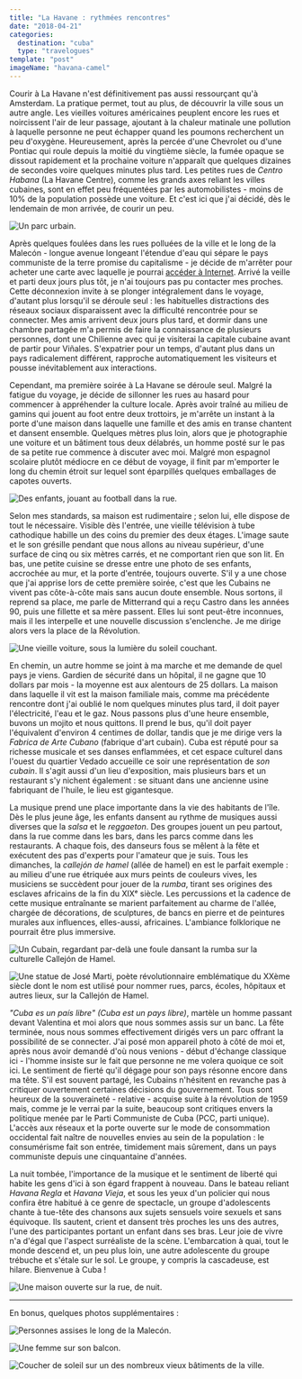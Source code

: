 ```yaml
---
title: "La Havane : rythmées rencontres"
date: "2018-04-21"
categories:
  destination: "cuba"
  type: "travelogues"
template: "post"
imageName: "havana-camel"
---
```


Courir à La Havane n'est définitivement pas aussi ressourçant qu'à Amsterdam. La pratique permet, tout au plus, de découvrir la ville sous un autre angle. Les vieilles voitures américaines peuplent encore les rues et noircissent l'air de leur passage, ajoutant à la chaleur matinale une pollution à laquelle personne ne peut échapper quand les poumons recherchent un peu d'oxygène. Heureusement, après la percée d'une Chevrolet ou d'une Pontiac qui roule depuis la moitié du vingtième siècle, la fumée opaque se dissout rapidement et la prochaine voiture n'apparaît que quelques dizaines de secondes voire quelques minutes plus tard. Les petites rues de _Centro Habana_ (La Havane Centre), comme les grands axes reliant les villes cubaines, sont en effet peu fréquentées par les automobilistes - moins de 10% de la population possède une voiture. Et c'est ici que j'ai décidé, dès le lendemain de mon arrivée, de courir un peu.

![Un parc urbain.](../../../images/cuba/havana-benches.jpg "Un parc")

Après quelques foulées dans les rues polluées de la ville et le long de la Malecón - longue avenue longeant l'étendue d'eau qui sépare le pays communiste de la terre promise du capitalisme - je décide de m'arrêter pour acheter une carte avec laquelle je pourrai [accéder à Internet](/fr/cuba-et-internet). Arrivé la veille et parti deux jours plus tôt, je n'ai toujours pas pu contacter mes proches. Cette déconnexion invite à se plonger intégralement dans le voyage, d'autant plus lorsqu'il se déroule seul : les habituelles distractions des réseaux sociaux disparaissent avec la difficulté rencontrée pour se connecter. Mes amis arrivent deux jours plus tard, et dormir dans une chambre partagée m'a permis de faire la connaissance de plusieurs personnes, dont une Chilienne avec qui je visiterai la capitale cubaine avant de partir pour Viñales. S'expatrier pour un temps, d'autant plus dans un pays radicalement différent, rapproche automatiquement les visiteurs et pousse inévitablement aux interactions.

Cependant, ma première soirée à La Havane se déroule seul. Malgré la fatigue du voyage, je décide de sillonner les rues au hasard pour commencer à appréhender la culture locale. Après avoir traîné au milieu de gamins qui jouent au foot entre deux trottoirs, je m'arrête un instant à la porte d'une maison dans laquelle une famille et des amis en transe chantent et dansent ensemble. Quelques mètres plus loin, alors que je photographie une voiture et un bâtiment tous deux délabrés, un homme posté sur le pas de sa petite rue commence à discuter avec moi. Malgré mon espagnol scolaire plutôt médiocre en ce début de voyage, il finit par m'emporter le long du chemin étroit sur lequel sont éparpillés quelques emballages de capotes ouverts.

![Des enfants, jouant au football dans la rue.](../../../images/cuba/havana-street.jpg "Des enfants jouant au football")

Selon mes standards, sa maison est rudimentaire ; selon lui, elle dispose de tout le nécessaire. Visible dès l'entrée, une vieille télévision à tube cathodique habille un des coins du premier des deux étages. L'image saute et le son grésille pendant que nous allons au niveau supérieur, d'une surface de cinq ou six mètres carrés, et ne comportant rien que son lit. En bas, une petite cuisine se dresse entre une photo de ses enfants, accrochée au mur, et la porte d'entrée, toujours ouverte. S'il y a une chose que j'ai apprise lors de cette première soirée, c'est que les Cubains ne vivent pas côte-à-côte mais sans aucun doute ensemble. Nous sortons, il reprend sa place, me parle de Mitterrand qui a reçu Castro dans les années 90, puis une fillette et sa mère passent. Elles lui sont peut-être inconnues, mais il les interpelle et une nouvelle discussion s'enclenche. Je me dirige alors vers la place de la Révolution.

![Une vieille voiture, sous la lumière du soleil couchant.](../../../images/cuba/havana-car.jpg "Une vieille voiture")

En chemin, un autre homme se joint à ma marche et me demande de quel pays je viens. Gardien de sécurité dans un hôpital, il ne gagne que 10 dollars par mois - la moyenne est aux alentours de 25 dollars. La maison dans laquelle il vit est la maison familiale mais, comme ma précédente rencontre dont j'ai oublié le nom quelques minutes plus tard, il doit payer l'électricité, l'eau et le gaz. Nous passons plus d'une heure ensemble, buvons un mojito et nous quittons. Il prend le bus, qu'il doit payer l'équivalent d'environ 4 centimes de dollar, tandis que je me dirige vers la _Fabrica de Arte Cubano_ (fabrique d'art cubain). Cuba est réputé pour sa richesse musicale et ses danses enflammées, et cet espace culturel dans l'ouest du quartier Vedado accueille ce soir une représentation de _son cubain_. Il s'agit aussi d'un lieu d'exposition, mais plusieurs bars et un restaurant s'y nichent également : se situant dans une ancienne usine fabriquant de l'huile, le lieu est gigantesque.

La musique prend une place importante dans la vie des habitants de l'île. Dès le plus jeune âge, les enfants dansent au rythme de musiques aussi diverses que la _salsa_ et le _reggaeton_. Des groupes jouent un peu partout, dans la rue comme dans les bars, dans les parcs comme dans les restaurants. A chaque fois, des danseurs fous se mêlent à la fête et exécutent des pas d'experts pour l'amateur que je suis. Tous les dimanches, la _callejón de hamel_ (allée de hamel) en est le parfait exemple : au milieu d'une rue étriquée aux murs peints de couleurs vives, les musiciens se succèdent pour jouer de la _rumba_, tirant ses origines des esclaves africains de la fin du XIXᵉ siècle. Les percussions et la cadence de cette musique entraînante se marient parfaitement au charme de l'allée, chargée de décorations, de sculptures, de bancs en pierre et de peintures murales aux influences, elles-aussi, africaines. L'ambiance folklorique ne pourrait être plus immersive.

![Un Cubain, regardant par-delà une foule dansant la rumba sur la culturelle Callejón de Hamel.](../../../images/cuba/havana-camel.jpg "Un Cubain, regardant par-delà une foule dansant la rumba")

![Une statue de José Marti, poète révolutionnaire emblématique du XXème siècle dont le nom est utilisé pour nommer rues, parcs, écoles, hôpitaux et autres lieux, sur la Callejón de Hamel.](../../../images/cuba/havana-marti.jpg "Une statue de José Marti")

_"Cuba es un país libre" (Cuba est un pays libre)_, martèle un homme passant devant Valentina et moi alors que nous sommes assis sur un banc. La fête terminée, nous nous sommes effectivement dirigés vers un parc offrant la possibilité de se connecter. J'ai posé mon appareil photo à côté de moi et, après nous avoir demandé d'où nous venions - début d'échange classique ici - l'homme insiste sur le fait que personne ne me volera quoique ce soit ici. Le sentiment de fierté qu'il dégage pour son pays résonne encore dans ma tête. S'il est souvent partagé, les Cubains n'hésitent en revanche pas à critiquer ouvertement certaines décisions du gouvernement. Tous sont heureux de la souveraineté - relative - acquise suite à la révolution de 1959 mais, comme je le verrai par la suite, beaucoup sont critiques envers la politique menée par le Parti Communiste de Cuba (PCC, parti unique). L'accès aux réseaux et la porte ouverte sur le mode de consommation occidental fait naître de nouvelles envies au sein de la population : le consumérisme fait son entrée, timidement mais sûrement, dans un pays communiste depuis une cinquantaine d'années.

La nuit tombée, l'importance de la musique et le sentiment de liberté qui habite les gens d'ici à son égard frappent à nouveau. Dans le bateau reliant _Havana Regla_ et _Havana Vieja_, et sous les yeux d'un policier qui nous confira être habitué à ce genre de spectacle, un groupe d'adolescents chante à tue-tête des chansons aux sujets sensuels voire sexuels et sans équivoque. Ils sautent, crient et dansent très proches les uns des autres, l'une des participantes portant un enfant dans ses bras. Leur joie de vivre n'a d'égal que l'aspect surréaliste de la scène. L'embarcation à quai, tout le monde descend et, un peu plus loin, une autre adolescente du groupe trébuche et s'étale sur le sol. Le groupe, y compris la cascadeuse, est hilare. Bienvenue à Cuba !

![Une maison ouverte sur la rue, de nuit.](../../../images/cuba/havana-night.jpg "Une rue sombre")

-----

En bonus, quelques photos supplémentaires :

![Personnes assises le long de la Malecón.](../../../images/cuba/havana-malecon.jpg "Personnes assises le long de la Malecón")

![Une femme sur son balcon.](../../../images/cuba/havana-balcony.jpg "Une femme sur son balcon")

![Coucher de soleil sur un des nombreux vieux bâtiments de la ville.](../../../images/cuba/havana-sunset.jpg "Un vieux bâtiment")
